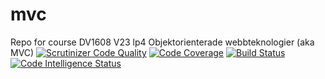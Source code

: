 # mvc
Repo for course DV1608 V23 lp4 Objektorienterade webbteknologier (aka MVC)
[![Scrutinizer Code Quality](https://scrutinizer-ci.com/g/elen19/mvc/badges/quality-score.png?b=main)](https://scrutinizer-ci.com/g/elen19/mvc/?branch=main)
[![Code Coverage](https://scrutinizer-ci.com/g/elen19/mvc/badges/coverage.png?b=main)](https://scrutinizer-ci.com/g/elen19/mvc/?branch=main)
[![Build Status](https://scrutinizer-ci.com/g/elen19/mvc/badges/build.png?b=main)](https://scrutinizer-ci.com/g/elen19/mvc/build-status/main)
[![Code Intelligence Status](https://scrutinizer-ci.com/g/elen19/mvc/badges/code-intelligence.svg?b=main)](https://scrutinizer-ci.com/code-intelligence)
